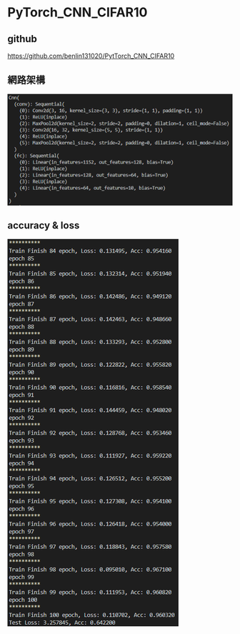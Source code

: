 # PyTorch_CNN_CIFAR10

## github
https://github.com/benlin131020/PytTorch_CNN_CIFAR10

## 網路架構
![Alt text](model.PNG)

## accuracy & loss
![Alt text](result.PNG)
